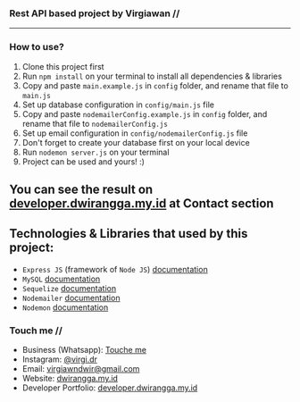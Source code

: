 ### Rest API based project by Virgiawan //
-----

### How to use?
1. Clone this project first
2. Run `npm install` on your terminal to install all dependencies & libraries
3. Copy and paste `main.example.js` in `config` folder, and rename that file to `main.js`
4. Set up database configuration in `config/main.js` file
5. Copy and paste `nodemailerConfig.example.js` in `config` folder, and rename that file to `nodemailerConfig.js`
6. Set up email configuration in `config/nodemailerConfig.js` file
7. Don't forget to create your database first on your local device
8. Run `nodemon server.js` on your terminal
9. Project can be used and yours! :)

## You can see the result on [developer.dwirangga.my.id](https://www.developer.dwirangga.my.id) at Contact section

## Technologies & Libraries that used by this project:
- `Express JS` (framework of `Node JS`) [documentation](https://expressjs.com/)
- `MySQL` [documentation](https://www.npmjs.com/package/mysql2)
- `Sequelize` [documentation](https://sequelize.org/)
- `Nodemailer` [documentation](https://www.nodemailer.com/)
- `Nodemon` [documentation](https://www.npmjs.com/package/nodemon)

### Touch me //
- Business (Whatsapp): [Touche me](https://wa.me/6285283868663?text=Hi%2C%20Virgi.%20I%20have%20an%20idea%20to%20build%20a%20business!)
- Instagram: [@virgi.dr](https://www.instagram.com/virgi.dr/)
- Email: [virgiawndwir@gmail.com](mailto:virgiawndwir@gmail.com)
- Website: [dwirangga.my.id](https://www.dwirangga.my.id)
- Developer Portfolio: [developer.dwirangga.my.id](https://www.developer.dwirangga.my.id)
